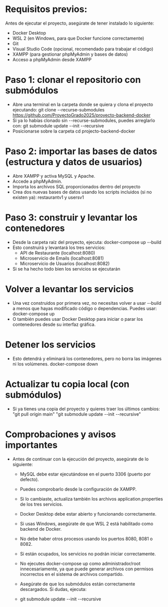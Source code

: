 # Requisitos previos:
Antes de ejecutar el proyecto, asegúrate de tener instalado lo siguiente:
  - Docker Desktop
  - WSL 2 (en Windows, para que Docker funcione correctamente)
  - Git
  - Visual Studio Code (opcional, recomendado para trabajar el código)
  - XAMPP (para gestionar phpMyAdmin y bases de datos)
  - Acceso a phpMyAdmin desde XAMPP

# Paso 1: clonar el repositorio con submódulos
  - Abre una terminal en la carpeta donde se quiera y clona el proyecto ejecutando:
git clone --recurse-submodules https://github.com/ProyectoGrado2025/proyecto-backend-docker
  - Si ya lo habías clonado sin --recurse-submodules, puedes arreglarlo con:
git submodule update --init --recursive
  - Posicionarse sobre la carpeta
cd projecto-backend-docker

# Paso 2: importar las bases de datos (estructura y datos de usuarios)
  - Abre XAMPP y activa MySQL y Apache.
  - Accede a phpMyAdmin.
  - Importa los archivos SQL proporcionados dentro del proyecto
  - Crea dos nuevas bases de datos usando los scripts incluidos (si no existen ya): restaurantv1 y usersv1

# Paso 3: construir y levantar los contenedores
  - Desde la carpeta raíz del proyecto, ejecuta:
docker-compose up --build
  - Esto construirá y levantará los tres servicios:
    * API de Restaurante (localhost:8080)
    * Microservicio de Emails (localhost:8081)
    * Microservicio de Usuarios (localhost:8082)
  - Si se ha hecho todo bien los servicios se ejecutarán
    
# Volver a levantar los servicios
  - Una vez construidos por primera vez, no necesitas volver a usar --build a menos que hayas modificado código o dependencias. Puedes usar:
docker-compose up
  - O también puedes usar Docker Desktop para iniciar o parar los contenedores desde su interfaz gráfica.

# Detener los servicios
  - Esto detendrá y eliminará los contenedores, pero no borra las imágenes ni los volúmenes.
docker-compose down

# Actualizar tu copia local (con submódulos)
  - Si ya tienes una copia del proyecto y quieres traer los últimos cambios:
"git pull origin main"
"git submodule update --init --recursive"

# Comprobaciones y avisos importantes
  - Antes de continuar con la ejecución del proyecto, asegúrate de lo siguiente:
      * MySQL debe estar ejecutándose en el puerto 3306 (puerto por defecto).
      * Puedes comprobarlo desde la configuración de XAMPP.
      * Si lo cambiaste, actualiza también los archivos application.properties de los tres servicios.

      * Docker Desktop debe estar abierto y funcionando correctamente.
      * Si usas Windows, asegúrate de que WSL 2 está habilitado como backend de Docker.

      * No debe haber otros procesos usando los puertos 8080, 8081 o 8082.
      * Si están ocupados, los servicios no podrán iniciar correctamente.

      * No ejecutes docker-compose up como administrador/root innecesariamente, ya que puede generar archivos con permisos incorrectos en el sistema de archivos compartido.

      * Asegúrate de que los submódulos están correctamente descargados. Si dudas, ejecuta:
      * git submodule update --init --recursive
